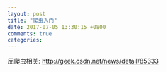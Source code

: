 ```yaml
---
layout: post
title: "爬虫入门"
date: 2017-07-05 13:30:15 +0800
comments: true
categories: 
---
```


反爬虫相关: http://geek.csdn.net/news/detail/85333
